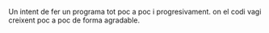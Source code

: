 Un intent de fer un programa tot poc a poc i progresivament.
on el codi vagi creixent poc a poc de forma agradable.
